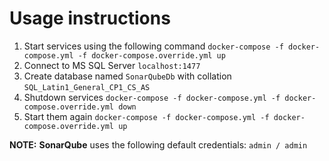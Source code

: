 # Usage instructions

1. Start services using the following command `docker-compose -f docker-compose.yml -f docker-compose.override.yml up`
2. Connect to MS SQL Server `localhost:1477`
3. Create database named `SonarQubeDb` with collation `SQL_Latin1_General_CP1_CS_AS`
4. Shutdown services `docker-compose -f docker-compose.yml -f docker-compose.override.yml down`
5. Start them again `docker-compose -f docker-compose.yml -f docker-compose.override.yml up`

**NOTE:** **SonarQube** uses the following default credentials: `admin / admin`
